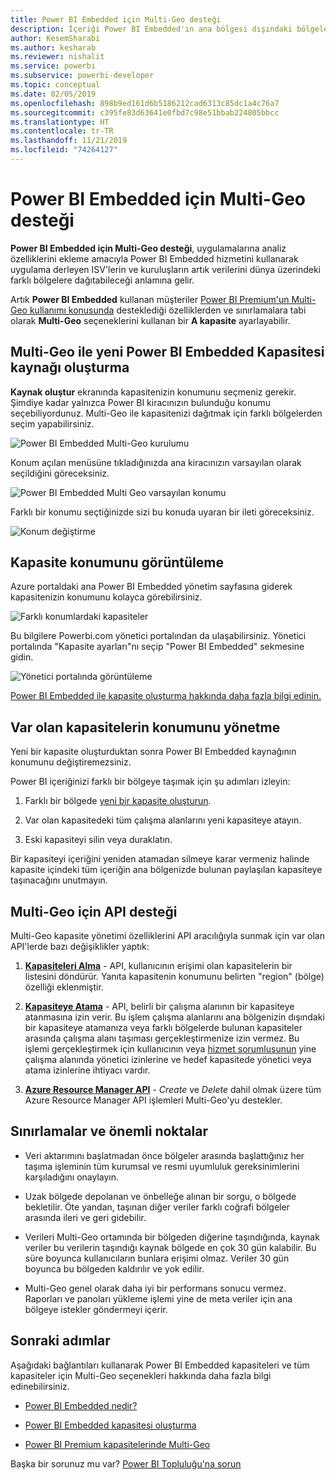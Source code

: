 ```yaml
---
title: Power BI Embedded için Multi-Geo desteği
description: İçeriği Power BI Embedded'ın ana bölgesi dışındaki bölgelerde yer alan veri merkezlerine nasıl dağıtabileceğinizi öğrenin.
author: KesemSharabi
ms.author: kesharab
ms.reviewer: nishalit
ms.service: powerbi
ms.subservice: powerbi-developer
ms.topic: conceptual
ms.date: 02/05/2019
ms.openlocfilehash: 898b9ed161d6b5186212cad6313c85dc1a4c76a7
ms.sourcegitcommit: c395fe83d63641e0fbd7c98e51bbab224805bbcc
ms.translationtype: HT
ms.contentlocale: tr-TR
ms.lasthandoff: 11/21/2019
ms.locfileid: "74264127"
---
```

# <a name="multi-geo-support-for-power-bi-embedded"></a>Power BI Embedded için Multi-Geo desteği

**Power BI Embedded için Multi-Geo desteği**, uygulamalarına analiz özelliklerini ekleme amacıyla Power BI Embedded hizmetini kullanarak uygulama derleyen ISV'lerin ve kuruluşların artık verilerini dünya üzerindeki farklı bölgelere dağıtabileceği anlamına gelir.

Artık **Power BI Embedded** kullanan müşteriler [Power BI Premium'un Multi-Geo kullanımı konusunda](../service-admin-premium-Multi-Geo.md) desteklediği özelliklerden ve sınırlamalara tabi olarak **Multi-Geo** seçeneklerini kullanan bir **A kapasite** ayarlayabilir.

## <a name="creating-new-power-bi-embedded-capacity-resource-with-multi-geo"></a>Multi-Geo ile yeni Power BI Embedded Kapasitesi kaynağı oluşturma

**Kaynak oluştur** ekranında kapasitenizin konumunu seçmeniz gerekir. Şimdiye kadar yalnızca Power BI kiracınızın bulunduğu konumu seçebiliyordunuz. Multi-Geo ile kapasitenizi dağıtmak için farklı bölgelerden seçim yapabilirsiniz.

![Power BI Embedded Multi-Geo kurulumu](media/embedded-multi-geo/pbie-multi-geo-setup.png)

Konum açılan menüsüne tıkladığınızda ana kiracınızın varsayılan olarak seçildiğini göreceksiniz.
  
![Power BI Embedded Multi Geo varsayılan konumu](media/embedded-multi-geo/pbie-multi-geo-default-location.png)

Farklı bir konumu seçtiğinizde sizi bu konuda uyaran bir ileti göreceksiniz.

![Konum değiştirme](media/embedded-multi-geo/pbie-multi-geo-location-change.png)

## <a name="view-capacity-location"></a>Kapasite konumunu görüntüleme

Azure portaldaki ana Power BI Embedded yönetim sayfasına giderek kapasitenizin konumunu kolayca görebilirsiniz.

![Farklı konumlardaki kapasiteler](media/embedded-multi-geo/pbie-multi-geo-location-different.png)

Bu bilgilere Powerbi.com yönetici portalından da ulaşabilirsiniz. Yönetici portalında "Kapasite ayarları"nı seçip "Power BI Embedded" sekmesine gidin.

![Yönetici portalında görüntüleme](media/embedded-multi-geo/pbie-multi-geo-admin-portal.png)

[Power BI Embedded ile kapasite oluşturma hakkında daha fazla bilgi edinin.](azure-pbie-create-capacity.md)

## <a name="manage-existing-capacities-location"></a>Var olan kapasitelerin konumunu yönetme

Yeni bir kapasite oluşturduktan sonra Power BI Embedded kaynağının konumunu değiştiremezsiniz.

Power BI içeriğinizi farklı bir bölgeye taşımak için şu adımları izleyin:

1. Farklı bir bölgede [yeni bir kapasite oluşturun](azure-pbie-create-capacity.md).

2. Var olan kapasitedeki tüm çalışma alanlarını yeni kapasiteye atayın.

3. Eski kapasiteyi silin veya duraklatın.

Bir kapasiteyi içeriğini yeniden atamadan silmeye karar vermeniz halinde kapasite içindeki tüm içeriğin ana bölgenizde bulunan paylaşılan kapasiteye taşınacağını unutmayın.

## <a name="api-support-for-multi-geo"></a>Multi-Geo için API desteği

Multi-Geo kapasite yönetimi özelliklerini API aracılığıyla sunmak için var olan API'lerde bazı değişiklikler yaptık:

1. **[Kapasiteleri Alma](https://docs.microsoft.com/rest/api/power-bi/capacities/getcapacities)** - API, kullanıcının erişimi olan kapasitelerin bir listesini döndürür. Yanıta kapasitenin konumunu belirten "region" (bölge) özelliği eklenmiştir.

2. **[Kapasiteye Atama](https://docs.microsoft.com/rest/api/power-bi/capacities)** - API, belirli bir çalışma alanının bir kapasiteye atanmasına izin verir. Bu işlem çalışma alanlarını ana bölgenizin dışındaki bir kapasiteye atamanıza veya farklı bölgelerde bulunan kapasiteler arasında çalışma alanı taşıması gerçekleştirmenize izin vermez. Bu işlemi gerçekleştirmek için kullanıcının veya [hizmet sorumlusunun](embed-service-principal.md) yine çalışma alanında yönetici izinlerine ve hedef kapasitede yönetici veya atama izinlerine ihtiyacı vardır.

3. **[Azure Resource Manager API](https://docs.microsoft.com/rest/api/power-bi-embedded/capacities)** - *Create* ve *Delete* dahil olmak üzere tüm Azure Resource Manager API işlemleri Multi-Geo'yu destekler.

## <a name="limitations-and-considerations"></a>Sınırlamalar ve önemli noktalar

* Veri aktarımını başlatmadan önce bölgeler arasında başlattığınız her taşıma işleminin tüm kurumsal ve resmi uyumluluk gereksinimlerini karşıladığını onaylayın.

* Uzak bölgede depolanan ve önbelleğe alınan bir sorgu, o bölgede bekletilir. Öte yandan, taşınan diğer veriler farklı coğrafi bölgeler arasında ileri ve geri gidebilir.

* Verileri Multi-Geo ortamında bir bölgeden diğerine taşındığında, kaynak veriler bu verilerin taşındığı kaynak bölgede en çok 30 gün kalabilir. Bu süre boyunca kullanıcıların bunlara erişimi olmaz. Veriler 30 gün boyunca bu bölgeden kaldırılır ve yok edilir.

* Multi-Geo genel olarak daha iyi bir performans sonucu vermez. Raporları ve panoları yükleme işlemi yine de meta veriler için ana bölgeye istekler göndermeyi içerir.

## <a name="next-steps"></a>Sonraki adımlar

Aşağıdaki bağlantıları kullanarak Power BI Embedded kapasiteleri ve tüm kapasiteler için Multi-Geo seçenekleri hakkında daha fazla bilgi edinebilirsiniz.

* [Power BI Embedded nedir?](azure-pbie-what-is-power-bi-embedded.md)

* [Power BI Embedded kapasitesi oluşturma](azure-pbie-create-capacity.md)

* [Power BI Premium kapasitelerinde Multi-Geo](../service-admin-premium-multi-geo.md)

Başka bir sorunuz mu var? [Power BI Topluluğu'na sorun](https://community.powerbi.com/)